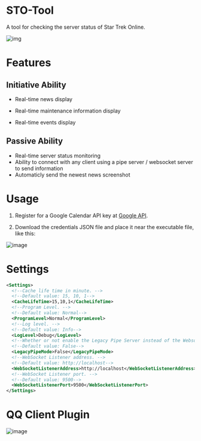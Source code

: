 # STO-Tool

A tool for checking the server status of Star Trek Online.

![img](https://github.com/XKaguya/STOTool/assets/96401952/02eaa90d-a557-43be-a7fd-434c24c395a6)

# Features
## Initiative Ability
* Real-time news display
  
* Real-time maintenance information display

* Real-time events display

## Passive Ability
* Real-time server status monitoring
* Ability to connect with any client using a pipe server / websocket server to send information
* Automaticly send the newest news screenshot

# Usage
1. Register for a Google Calendar API key at [Google API](https://console.cloud.google.com/apis/credentials).

2. Download the credentials JSON file and place it near the executable file, like this:

![image](https://github.com/XKaguya/StarTrekOnline-ServerStatus/assets/96401952/76ec698e-f3ed-4305-adc7-6c9782616e3c)

# Settings
```xml
<Settings>
  <!--Cache life time in minute. -->
  <!--Default value: 15, 10, 1-->
  <CacheLifeTime>15,10,1</CacheLifeTime>
  <!--Program Level. -->
  <!--Default value: Normal-->
  <ProgramLevel>Normal</ProgramLevel>
  <!--Log level. -->
  <!--Default value: Info-->
  <LogLevel>Debug</LogLevel>
  <!--Whether or not enable the Legacy Pipe Server instead of the Websocket Server. -->
  <!--Default value: False-->
  <LegacyPipeMode>False</LegacyPipeMode>
  <!--WebSocket Listener address. -->
  <!--Default value: http://localhost-->
  <WebSocketListenerAddress>http://localhost</WebSocketListenerAddress>
  <!--WebSocket Listener port. -->
  <!--Default value: 9500-->
  <WebSocketListenerPort>9500</WebSocketListenerPort>
</Settings>
```

# QQ Client Plugin
![image](https://github.com/XKaguya/STOTool/assets/96401952/a71fbe08-9f74-43c2-90ed-d594a9ec91f6)




